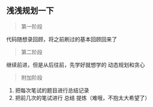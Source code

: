 ## 浅浅规划一下

> 第一阶段

代码随想录回顾，将之前刷过的基本回顾回来了



> 第二阶段

继续前进，但是从后往前，先学好就想学的 动态规划和贪心



> 附加阶段

1. 把每次笔试的题目进行总结记录
2. 把前几次的笔试进行 总结 提炼（难哦，不抱太大希望了）